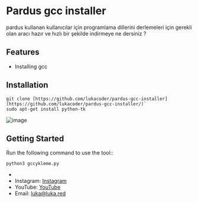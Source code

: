 # Pardus gcc installer 

pardus kullanan kullanıcılar için programlama dillerini derlemeleri için gerekli olan aracı hazır ve hızlı bir şekilde indirmeye ne dersiniz ?
## Features

- Installing  gcc

## Installation
```
git clone [https://github.com/lukacoder/pardus-gcc-installer](https://github.com/lukacoder/pardus-gcc-installer/)` 
sudo apt-get install python-tk
```
![image](https://github.com/lukacoder/pardus-gcc-installer/assets/101480197/12d2979e-bb82-44d4-aa62-f8e1e13fca56)

## Getting Started

Run the following command to use the tool::

```
python3 gccykleme.py
```
-
- Instagram: [Instagram](https://www.instagram.com/p1ytq/)
- YouTube: [YouTube](https://www.youtube.com/channel/UCqOj20IIgiZVmBfQnxALHeg)
- Email: luka@luka.red
